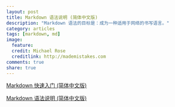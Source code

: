 ```yaml
---
layout: post
title: Markdown 语法说明 (简体中文版)
description: "Markdown 语法的目标是：成为一种适用于网络的书写语言。"
category: articles
tags: [markdown, md]
image:
  feature:
  credit: Michael Rose
  creditlink: http://mademistakes.com
comments: true
share: true
---
```


[Markdown 快速入门 (简体中文版)](http://wowubuntu.com/markdown/basic.html)

[Markdown 语法说明 (简体中文版)](http://wowubuntu.com/markdown/index.html)
